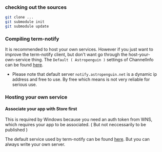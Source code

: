 ### checking out the sources
```bash
git clone ...
git submodule init
git submodule update
```

### Compiling term-notify
It is recommended to host your own services. However if you just want to improve the term-notify client, but don't want go through the host-your-own-service thing. The `Default ( Astropenguin )` settings of ChannelInfo can be found [here](https://github.com/tgckpg/term-notify/blob/507b6084b1421ea6473f2b67bf07513fd087c1d1/ChannelInfo/ChannelInfo.cs).

* Please note that default server `notify.astropenguin.net` is a dynamic ip address and free to use. By free which means is not very reliable for serious use.

### Hosting your own service

#### Associate your app with Store first
This is required by Windows because you need an auth token from WNS, which requires your app to be associated. ( But not neccessarily to be published )

The default service used by term-notify can be found [here](https://github.com/tgckpg/term-notify-server). But you can always write your own server.

